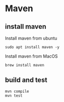 # Maven

## install maven

Install maven from ubuntu

```shell
sudo apt install maven -y
```

Install maven from MacOS

```shell
brew install maven
```

## build and test

```shell
mvn compile
mvn test
```
